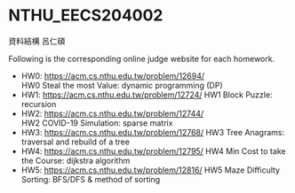 # NTHU_EECS204002
資料結構 呂仁碩

Following is the corresponding online judge website for each homework. 
- HW0: https://acm.cs.nthu.edu.tw/problem/12694/  
 HW0 Steal the most Value: dynamic programming (DP)
- HW1: https://acm.cs.nthu.edu.tw/problem/12724/ 
 HW1 Block Puzzle: recursion
- HW2: https://acm.cs.nthu.edu.tw/problem/12744/  
 HW2 COVID-19 Simulation: sparse matrix
- HW3: https://acm.cs.nthu.edu.tw/problem/12768/ 
 HW3 Tree Anagrams: traversal and rebuild of a tree
- HW4: https://acm.cs.nthu.edu.tw/problem/12795/
 HW4 Min Cost to take the Course: dijkstra algorithm
- HW5: https://acm.cs.nthu.edu.tw/problem/12816/ 
 HW5 Maze Difficulty Sorting: BFS/DFS & method of sorting
